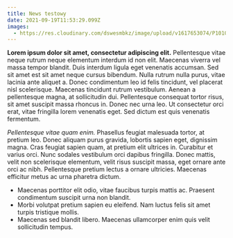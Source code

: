 ```yaml
---
title: News testowy
date: 2021-09-19T11:53:29.099Z
images:
  - https://res.cloudinary.com/dswesmbkz/image/upload/v1617653074/P1010214_pl8pwm.jpg
---
```

**Lorem ipsum dolor sit amet, consectetur adipiscing elit.** Pellentesque vitae neque rutrum neque elementum interdum id non elit. Maecenas viverra vel massa tempor blandit. Duis interdum ligula eget venenatis accumsan. Sed sit amet est sit amet neque cursus bibendum. Nulla rutrum nulla purus, vitae lacinia ante aliquet a. Donec condimentum leo id felis tincidunt, vel placerat nisl scelerisque. Maecenas tincidunt rutrum vestibulum. Aenean a pellentesque magna, at sollicitudin dui. Pellentesque consequat tortor risus, sit amet suscipit massa rhoncus in. Donec nec urna leo. Ut consectetur orci erat, vitae fringilla lorem venenatis eget. Sed dictum est quis venenatis fermentum.

*Pellentesque vitae quam enim.* Phasellus feugiat malesuada tortor, at pretium leo. Donec aliquam purus gravida, lobortis sapien eget, dignissim magna. Cras feugiat sapien quam, at pretium elit ultrices in. Curabitur et varius orci. Nunc sodales vestibulum orci dapibus fringilla. Donec mattis, velit non scelerisque elementum, velit risus suscipit massa, eget ornare ante orci ac nibh. Pellentesque pretium lectus a ornare ultricies. Maecenas efficitur metus ac urna pharetra dictum. 

* Maecenas porttitor elit odio, vitae faucibus turpis mattis ac. Praesent condimentum suscipit urna non blandit. 
* Morbi volutpat pretium sapien eu eleifend. Nam luctus felis sit amet turpis tristique mollis. 
* Maecenas sed blandit libero. Maecenas ullamcorper enim quis velit sollicitudin tempus.